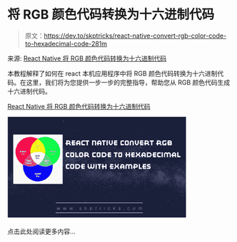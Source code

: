 # 将 RGB 颜色代码转换为十六进制代码

> 原文：<https://dev.to/skptricks/react-native-convert-rgb-color-code-to-hexadecimal-code-281m>

来源: [React Native 将 RGB 颜色代码转换为十六进制代码](https://www.skptricks.com/2019/05/react-native-convert-rgb-color-code-to-hexadecimal-code.html)

本教程解释了如何在 react 本机应用程序中将 RGB 颜色代码转换为十六进制代码。在这里，我们将为您提供一步一步的完整指导，帮助您从 RGB 颜色代码生成十六进制代码。

[React Native 将 RGB 颜色代码转换为十六进制代码](https://www.skptricks.com/2019/05/react-native-convert-rgb-color-code-to-hexadecimal-code.html)

[![](img/55ed60e0eeedd3897a7cca8016399271.png)](https://res.cloudinary.com/practicaldev/image/fetch/s--sHexd2HC--/c_limit%2Cf_auto%2Cfl_progressive%2Cq_auto%2Cw_880/https://1.bp.blogspot.com/-y3U1Arw_rHo/XOyzxAixW8I/AAAAAAAAC34/_M85_nR1pRQjFQ2uIVu4LfOblELF73ncQCLcBGAs/s400/react-native-convert-rgb-color-code-to-hexadecimal-code.jpg)

点击此处阅读更多内容...